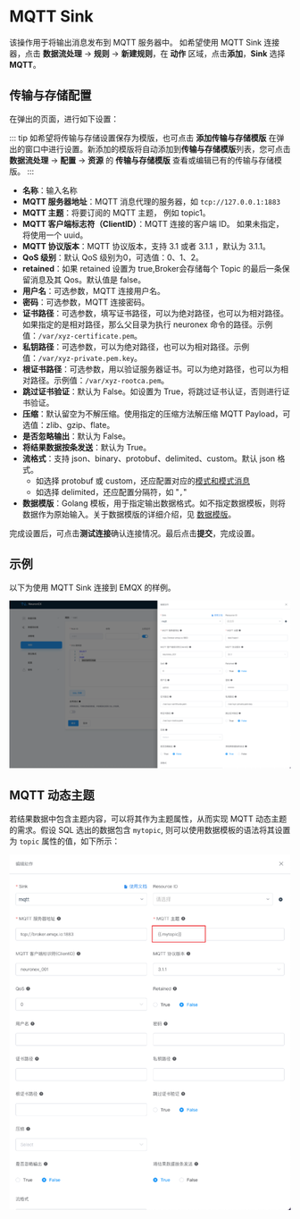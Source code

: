 # MQTT Sink


该操作用于将输出消息发布到 MQTT 服务器中。
如希望使用 MQTT Sink 连接器，点击 **数据流处理** -> **规则** -> **新建规则**，在 **动作** 区域，点击**添加**，**Sink** 选择 **MQTT**。

## 传输与存储配置

在弹出的页面，进行如下设置：

::: tip
如希望将传输与存储设置保存为模版，也可点击 **添加传输与存储模版** 在弹出的窗口中进行设置。新添加的模版将自动添加到**传输与存储模版**列表，您可点击 **数据流处理** -> **配置** -> **资源** 的 **传输与存储模版** 查看或编辑已有的传输与存储模版。
:::

- **名称**：输入名称
- **MQTT 服务器地址**：MQTT 消息代理的服务器，如 `tcp://127.0.0.1:1883`
- **MQTT 主题**：将要订阅的 MQTT 主题， 例如 topic1。
- **MQTT 客户端标志符（ClientID）**：MQTT 连接的客户端 ID。 如果未指定，将使用一个 uuid。
- **MQTT 协议版本**：MQTT 协议版本，支持 3.1 或者 3.1.1 ，默认为 3.1.1。
- **QoS 级别**：默认 QoS 级别为0，可选值：0、1、2。 
- **retained**：如果 retained 设置为 true,Broker会存储每个 Topic 的最后一条保留消息及其 Qos。默认值是 false。
- **用户名**：可选参数，MQTT 连接用户名。
- **密码**：可选参数，MQTT 连接密码。
- **证书路径**：可选参数，填写证书路径，可以为绝对路径，也可以为相对路径。如果指定的是相对路径，那么父目录为执行 neuronex 命令的路径。示例值：`/var/xyz-certificate.pem`。
- **私钥路径**：可选参数，可以为绝对路径，也可以为相对路径。示例值：`/var/xyz-private.pem.key`。
- **根证书路径**：可选参数，用以验证服务器证书。可以为绝对路径，也可以为相对路径。示例值：`/var/xyz-rootca.pem`。
- **跳过证书验证**：默认为 False。如设置为 True，将跳过证书认证，否则进行证书验证。
- **压缩**：默认留空为不解压缩。使用指定的压缩方法解压缩 MQTT Payload，可选值：zlib、gzip、flate。
- **是否忽略输出**：默认为 False。
- **将结果数据按条发送**：默认为 True。
- **流格式**：支持 json、binary、protobuf、delimited、custom。默认 json 格式。
  - 如选择 protobuf 或 custom，还应配置对应的[模式和模式消息](../config.md#模式)
  - 如选择 delimited，还应配置分隔符，如 "`,`"
- **数据模版**：Golang 模板，用于指定输出数据格式。如不指定数据模板，则将数据作为原始输入。关于数据模版的详细介绍，见 [数据模版](./data_template.md)。

完成设置后，可点击**测试连接**确认连接情况。最后点击**提交**，完成设置。

## 示例

以下为使用 MQTT Sink 连接到 EMQX 的样例。

<img src="../_assets/sink_mqtt.png" alt="sink_mqtt_dynamic_topic" style="zoom:100%;" />


## MQTT 动态主题

若结果数据中包含主题内容，可以将其作为主题属性，从而实现 MQTT 动态主题的需求。假设 SQL 选出的数据包含 `mytopic`, 则可以使用数据模板的语法将其设置为 `topic` 属性的值，如下所示：


<img src="../_assets/sink_mqtt_dynamic_topic.png" alt="sink_mqtt_dynamic_topic" style="zoom:100%;" />